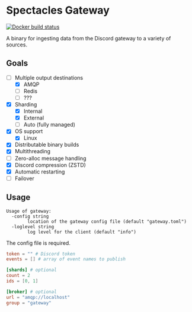 # Spectacles Gateway

[![Docker build status](https://img.shields.io/docker/cloud/automated/spectacles/gateway.svg)](https://hub.docker.com/r/spectacles/gateway)

A binary for ingesting data from the Discord gateway to a variety of sources.

## Goals

- [ ] Multiple output destinations
	- [x] AMQP
	- [ ] Redis
	- [ ] ???
- [x] Sharding
	- [x] Internal
	- [x] External
	- [ ] Auto (fully managed)
- [x] OS support
	- [x] Linux
- [x] Distributable binary builds
- [x] Multithreading
- [ ] Zero-alloc message handling
- [x] Discord compression (ZSTD)
- [x] Automatic restarting
- [ ] Failover

## Usage

```
Usage of gateway:
  -config string
        location of the gateway config file (default "gateway.toml")
  -loglevel string
        log level for the client (default "info")
```

The config file is required.

```toml
token = "" # Discord token
events = [] # array of event names to publish

[shards] # optional
count = 2
ids = [0, 1]

[broker] # optional
url = "amqp://localhost"
group = "gateway"
```
